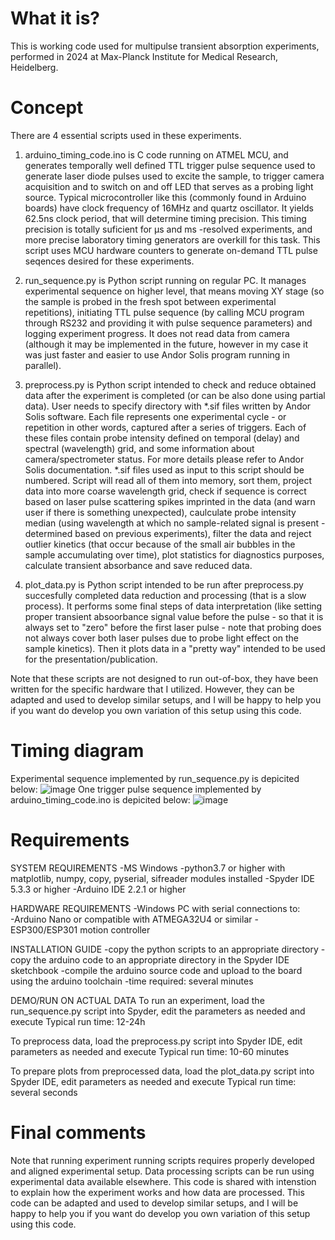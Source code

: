 # What it is?
This is working code used for multipulse transient absorption experiments, performed in 2024 at Max-Planck Institute for Medical Research, Heidelberg.

# Concept
There are 4 essential scripts used in these experiments.

1) arduino_timing_code.ino is C code running on ATMEL MCU, and generates temporally well defined TTL trigger pulse sequence used to generate laser diode pulses used to excite the sample, to trigger camera acquisition and to switch on and off LED that serves as a probing light source. Typical microcontroller like this (commonly found in Arduino boards) have clock frequency of 16MHz and quartz oscillator. It yields 62.5ns clock period, that will determine timing precision. This timing precision is totally suficient for μs and ms -resolved experiments, and more precise laboratory timing generators are overkill for this task. This script uses MCU hardware counters to generate on-demand TTL pulse seqences desired for these experiments.

2) run_sequence.py is Python script running on regular PC. It manages experimental sequence on higher level, that means moving XY stage (so the sample is probed in the fresh spot between experimental repetitions), initiating TTL pulse sequence (by calling MCU program through RS232 and providing it with pulse sequence parameters) and logging experiment progress. It does not read data from camera (although it may be implemented in the future, however in my case it was just faster and easier to use Andor Solis program running in parallel).

3) preprocess.py is Python script intended to check and reduce obtained data after the experiment is completed (or can be also done using partial data). User needs to specify directory with *.sif files written by Andor Solis software. Each file represents one experimental cycle - or repetition in other words, captured after a series of triggers. Each of these files contain probe intensity defined on temporal (delay) and spectral (wavelength) grid, and some information about camera/spectrometer status. For more details please refer to Andor Solis documentation. *.sif files used as input to this script should be numbered. Script will read all of them into memory, sort them, project data into more coarse wavelength grid, check if sequence is correct based on laser pulse scattering spikes imprinted in the data (and warn user if there is something unexpected), caulculate probe intensity median (using wavelength at which no sample-related signal is present - determined based on previous experiments), filter the data and reject outlier kinetics (that occur because of the small air bubbles in the sample accumulating over time), plot statistics for diagnostics purposes, calculate transient absorbance and save reduced data.

4) plot_data.py is Python script intended to be run after preprocess.py succesfully completed data reduction and processing (that is a slow process). It performs some final steps of data interpretation (like setting proper transient absoorbance signal value before the pulse - so that it is always set to "zero" before the first laser pulse - note that probing does not always cover both laser pulses due to probe light effect on the sample kinetics). Then it plots data in a "pretty way" intended to be used for the presentation/publication.

Note that these scripts are not designed to run out-of-box, they have been written for the specific hardware that I utilized. However, they can be adapted and used to develop similar setups, and I will be happy to help you if you want do develop you own variation of this setup using this code.

# Timing diagram
Experimental sequence implemented by run_sequence.py is depicited below:
![image](https://github.com/user-attachments/assets/41430780-ceae-4ce5-9694-08729f17b02b)
One trigger pulse sequence implemented by arduino_timing_code.ino is depicited below:
![image](https://github.com/user-attachments/assets/78279f44-2783-402f-8bbf-fff3d8bf7634)

# Requirements

SYSTEM REQUIREMENTS
-MS Windows
-python3.7 or higher with matplotlib, numpy, copy, pyserial, sifreader modules installed
-Spyder IDE 5.3.3 or higher
-Arduino IDE 2.2.1 or higher

HARDWARE REQUIREMENTS
-Windows PC with serial connections to:      
-Arduino Nano or compatible with ATMEGA32U4 or similar
-ESP300/ESP301 motion controller                   

INSTALLATION GUIDE
-copy the python scripts to an appropriate directory
-copy the arduino code to an appropriate directory in the Spyder IDE sketchbook
-compile the arduino source code and upload to the board using the arduino toolchain
-time required: several minutes

DEMO/RUN ON ACTUAL DATA
To run an experiment, load the run_sequence.py script into Spyder, edit the parameters as needed and execute
Typical run time: 12-24h

To preprocess data, load the preprocess.py script into Spyder IDE, edit parameters as needed and execute
Typical run time: 10-60 minutes

To prepare plots from preprocessed data, load the plot_data.py script into Spyder IDE, edit parameters as needed and execute
Typical run time: several seconds

# Final comments
Note that running experiment running scripts requires properly developed and aligned experimental setup. Data processing scripts can be run using experimental data available elsewhere. This code is shared with intenstion to explain how the experiment works and how data are processed. This code can be adapted and used to develop similar setups, and I will be happy to help you if you want do develop you own variation of this setup using this code.
